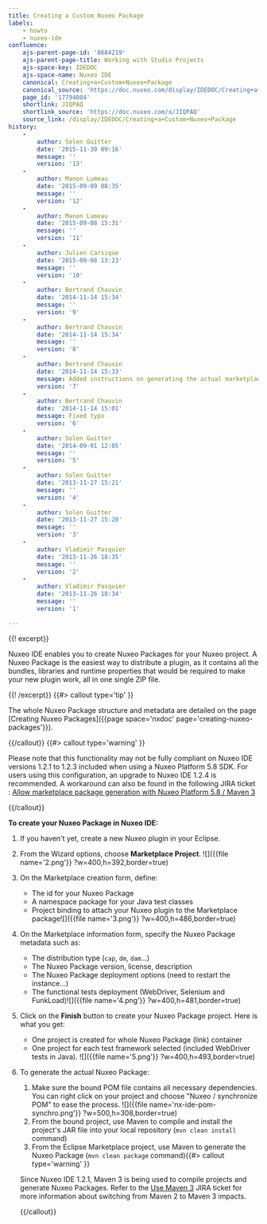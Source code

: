 ```yaml
---
title: Creating a Custom Nuxeo Package
labels:
    - howto
    - nuxeo-ide
confluence:
    ajs-parent-page-id: '8684219'
    ajs-parent-page-title: Working with Studio Projects
    ajs-space-key: IDEDOC
    ajs-space-name: Nuxeo IDE
    canonical: Creating+a+Custom+Nuxeo+Package
    canonical_source: 'https://doc.nuxeo.com/display/IDEDOC/Creating+a+Custom+Nuxeo+Package'
    page_id: '17794084'
    shortlink: JIQPAQ
    shortlink_source: 'https://doc.nuxeo.com/x/JIQPAQ'
    source_link: /display/IDEDOC/Creating+a+Custom+Nuxeo+Package
history:
    - 
        author: Solen Guitter
        date: '2015-11-30 09:16'
        message: ''
        version: '13'
    - 
        author: Manon Lumeau
        date: '2015-09-09 08:35'
        message: ''
        version: '12'
    - 
        author: Manon Lumeau
        date: '2015-09-08 15:31'
        message: ''
        version: '11'
    - 
        author: Julien Carsique
        date: '2015-09-08 13:23'
        message: ''
        version: '10'
    - 
        author: Bertrand Chauvin
        date: '2014-11-14 15:34'
        message: ''
        version: '9'
    - 
        author: Bertrand Chauvin
        date: '2014-11-14 15:34'
        message: ''
        version: '8'
    - 
        author: Bertrand Chauvin
        date: '2014-11-14 15:33'
        message: Added instructions on generating the actual marketplace package
        version: '7'
    - 
        author: Bertrand Chauvin
        date: '2014-11-14 15:01'
        message: Fixed typo
        version: '6'
    - 
        author: Solen Guitter
        date: '2014-09-01 12:05'
        message: ''
        version: '5'
    - 
        author: Solen Guitter
        date: '2013-11-27 15:21'
        message: ''
        version: '4'
    - 
        author: Solen Guitter
        date: '2013-11-27 15:20'
        message: ''
        version: '3'
    - 
        author: Vladimir Pasquier
        date: '2013-11-26 18:35'
        message: ''
        version: '2'
    - 
        author: Vladimir Pasquier
        date: '2013-11-26 18:34'
        message: ''
        version: '1'

---
```

{{! excerpt}}

Nuxeo IDE enables you to create Nuxeo Packages for your Nuxeo project. A Nuxeo Package is the easiest way to distribute a plugin, as it contains all the bundles, libraries and runtime properties that would be required to make your new plugin work, all in one single ZIP file.

{{! /excerpt}} {{#> callout type='tip' }}

The whole Nuxeo Package structure and metadata are detailed on the page [Creating Nuxeo Packages]({{page space='nxdoc' page='creating-nuxeo-packages'}}).

{{/callout}} {{#> callout type='warning' }}

Please note that this functionality may not be fully compliant on Nuxeo IDE versions 1.2.1 to 1.2.3 included when using a Nuxeo Platform 5.8 SDK. For users using this configuration, an upgrade to Nuxeo IDE 1.2.4 is recommended.
A workaround can also be found in the following JIRA ticket : [Allow marketplace package generation with Nuxeo Platform 5.8 / Maven 3](https://jira.nuxeo.com/browse/NXIDE-336)

{{/callout}}

**To create your Nuxeo Package in Nuxeo IDE:**

1.  If you haven't yet, create a new Nuxeo plugin in your Eclipse.
2.  From the Wizard options, choose **Marketplace Project**.
    ![]({{file name='2.png'}} ?w=400,h=392,border=true)
3.  On the Marketplace creation form, define:
    *   The id for your Nuxeo Package
    *   A namespace package for your Java test classes
    *   Project binding to attach your Nuxeo plugin to the Marketplace package![]({{file name='3.png'}} ?w=400,h=486,border=true)
4.  On the Marketplace information form, specify the Nuxeo Package metadata such as:
    *   The distribution type (`cap`, `dm`, `dam`...)
    *   The Nuxeo Package version, license, description
    *   The Nuxeo Package deployment options (need to restart the instance...)
    *   The functional tests deployment (WebDriver, Selenium and FunkLoad)![]({{file name='4.png'}} ?w=400,h=481,border=true)
5.  Click on the **Finish** button to create your Nuxeo Package project.
    Here is what you get:

    *   One project is created for whole Nuxeo Package (link) container
    *   One project for each test framework selected (included WebDriver tests in Java).
        ![]({{file name='5.png'}} ?w=400,h=493,border=true)
6.  To generate the actual Nuxeo Package:
    1.  Make sure the bound POM file contains all necessary dependencies. You can right click on your project and choose "Nuxeo / synchronize POM" to ease the process.
        ![]({{file name='nx-ide-pom-synchro.png'}} ?w=500,h=308,border=true)
    2.  From the bound project, use Maven to compile and install the project's JAR file into your local repository (`mvn clean install` command)
    3.  From the Eclipse Marketplace project, use Maven to generate the Nuxeo Package (`mvn clean package` command){{#> callout type='warning' }}

    Since Nuxeo IDE 1.2.1, Maven 3 is being used to compile projects and generate Nuxeo Packages. Refer to the [Use Maven 3](https://jira.nuxeo.com/browse/NXP-13555) JIRA ticket for more information about switching from Maven 2 to Maven 3 impacts.

    {{/callout}}